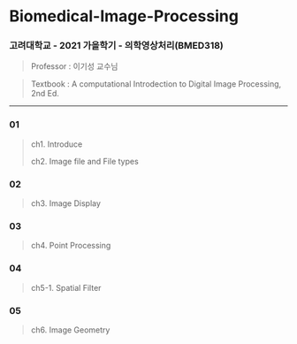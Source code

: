 # Biomedical-Image-Processing

### 고려대학교 - 2021 가을학기 - 의학영상처리(BMED318)
> Professor : 이기성 교수님

> Textbook : A computational Introdection to Digital Image Processing, 2nd Ed.


---

### 01
> ch1. Introduce
>
> ch2. Image file and File types


### 02
> ch3. Image Display


### 03
> ch4. Point Processing


### 04
> ch5-1. Spatial Filter


### 05
> ch6. Image Geometry

